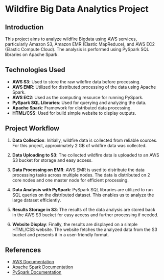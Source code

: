 # Wildfire Big Data Analytics Project

## Introduction

This project aims to analyze wildfire Bigdata using AWS services, particularly Amazon S3, Amazon EMR (Elastic MapReduce), and AWS EC2 (Elastic Compute Cloud). The analysis is performed using PySpark SQL libraries on Apache Spark.

## Technologies Used

- **AWS S3**: Used to store the raw wildfire data before processing.
- **AWS EMR**: Utilized for distributed processing of the data using Apache Spark.
- **AWS EC2**: Used as the computing resource for running PySpark.
- **PySpark SQL Libraries**: Used for querying and analyzing the data.
- **Apache Spark**: Framework for distributed data processing.
- **HTML/CSS**: Used for build simple website to display outputs.

## Project Workflow

1. **Data Collection**: Initially, wildfire data is collected from reliable sources. For this project, approximately 2 GB of wildfire data was collected.

2. **Data Uploading to S3**: The collected wildfire data is uploaded to an AWS S3 bucket for storage and easy access.

3. **Data Processing on EMR**: AWS EMR is used to distribute the data processing tasks across multiple nodes. The data is distributed on 2 core nodes and one master node for efficient processing.

4. **Data Analysis with PySpark**: PySpark SQL libraries are utilized to run SQL queries on the distributed dataset. This enables us to analyze the large dataset efficiently.

5. **Results Storage in S3**: The results of the data analysis are stored back in the AWS S3 bucket for easy access and further processing if needed.

6. **Website Display**: Finally, the results are displayed on a simple HTML/CSS website. The website fetches the analyzed data from the S3 bucket and presents it in a user-friendly format.

## References

- [AWS Documentation](https://docs.aws.amazon.com/)
- [Apache Spark Documentation](https://spark.apache.org/docs/latest/)
- [PySpark Documentation](https://spark.apache.org/docs/latest/api/python/index.html)
